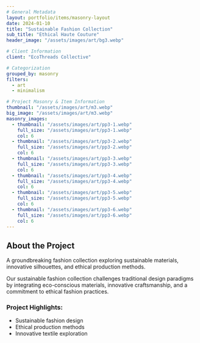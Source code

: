```yaml
---
# General Metadata
layout: portfolio/items/masonry-layout
date: 2024-01-10
title: "Sustainable Fashion Collection"
sub_title: "Ethical Haute Couture"
header_image: "/assets/images/art/bg3.webp"

# Client Information
client: "EcoThreads Collective"

# Categorization
grouped_by: masonry
filters:
  - art
  - minimalism

# Project Masonry & Item Information
thumbnail: "/assets/images/art/m3.webp"
big_image: "/assets/images/art/m3.webp"
masonry_images:
  - thumbnail: "/assets/images/art/pp3-1.webp"
    full_size: "/assets/images/art/pp3-1.webp"
    col: 6
  - thumbnail: "/assets/images/art/pp3-2.webp"
    full_size: "/assets/images/art/pp3-2.webp"
    col: 6
  - thumbnail: "/assets/images/art/pp3-3.webp"
    full_size: "/assets/images/art/pp3-3.webp"
    col: 6
  - thumbnail: "/assets/images/art/pp3-4.webp"
    full_size: "/assets/images/art/pp3-4.webp"
    col: 6
  - thumbnail: "/assets/images/art/pp3-5.webp"
    full_size: "/assets/images/art/pp3-5.webp"
    col: 6
  - thumbnail: "/assets/images/art/pp3-6.webp"
    full_size: "/assets/images/art/pp3-6.webp"
    col: 6
---
```

## About the Project
<p class="lead"> A groundbreaking fashion collection exploring sustainable materials, innovative silhouettes, and ethical production methods.</p>

Our sustainable fashion collection challenges traditional design paradigms by integrating eco-conscious materials, innovative craftsmanship, and a commitment to ethical fashion practices.

### Project Highlights:
  - Sustainable fashion design
  - Ethical production methods
  - Innovative textile exploration
